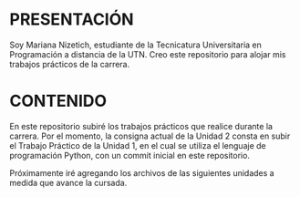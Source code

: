 # PRESENTACIÓN

Soy Mariana Nizetich, estudiante de la Tecnicatura Universitaria en Programación a distancia de la UTN. Creo este repositorio para alojar mis trabajos prácticos de la carrera.

# CONTENIDO

En este repositorio subiré los trabajos prácticos que realice durante la carrera. Por el momento, la consigna actual de la Unidad 2 consta en subir el Trabajo Práctico de la Unidad 1, en el cual se utiliza el lenguaje de programación Python,
con un commit inicial en este repositorio. 

Próximamente iré agregando los archivos de las siguientes unidades a medida que avance la cursada.
